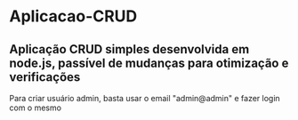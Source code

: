 # Aplicacao-CRUD
Aplicação CRUD simples desenvolvida em node.js, passível de mudanças para otimização e verificações
----------------------------
Para criar usuário admin, basta usar o email "admin@admin" e fazer login com o mesmo
